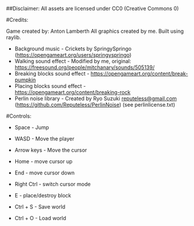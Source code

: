 ##Disclaimer: All assets are licensed under CC0 (Creative Commons 0)

#Credits:

Game created by: Anton Lamberth
All graphics created by me.
Built using raylib.

 - Background music - Crickets by SpringySpringo (https://opengameart.org/users/springyspringo)
 - Walking sound effect - Modified by me, original: https://freesound.org/people/mitchanary/sounds/505139/
 - Breaking blocks sound effect - https://opengameart.org/content/break-pumpkin
 - Placing blocks sound effect - https://opengameart.org/content/breaking-rock
 - Perlin noise library - Created by Ryo Suzuki <reputeless@gmail.com> (https://github.com/Reputeless/PerlinNoise) (see perlinlicense.txt)

#Controls:
 - Space - Jump
 - WASD - Move the player
 - Arrow keys - Move the cursor
 - Home - move cursor up
 - End - move cursor down
 - Right Ctrl - switch cursor mode
 - E - place/destroy block

 - Ctrl + S - Save world
 - Ctrl + O - Load world
